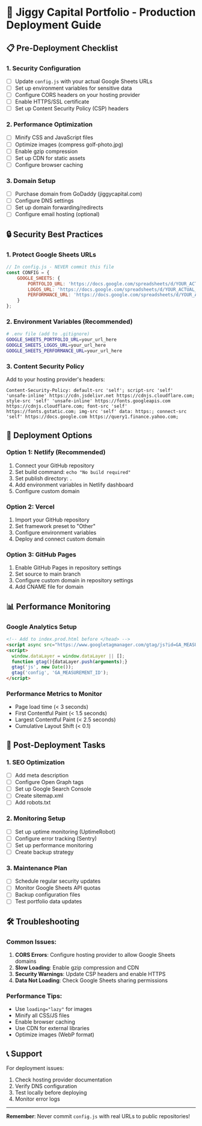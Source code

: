 # 🚀 Jiggy Capital Portfolio - Production Deployment Guide

## 📋 Pre-Deployment Checklist

### 1. **Security Configuration**
- [ ] Update `config.js` with your actual Google Sheets URLs
- [ ] Set up environment variables for sensitive data
- [ ] Configure CORS headers on your hosting provider
- [ ] Enable HTTPS/SSL certificate
- [ ] Set up Content Security Policy (CSP) headers

### 2. **Performance Optimization**
- [ ] Minify CSS and JavaScript files
- [ ] Optimize images (compress golf-photo.jpg)
- [ ] Enable gzip compression
- [ ] Set up CDN for static assets
- [ ] Configure browser caching

### 3. **Domain Setup**
- [ ] Purchase domain from GoDaddy (jiggycapital.com)
- [ ] Configure DNS settings
- [ ] Set up domain forwarding/redirects
- [ ] Configure email hosting (optional)

## 🔒 Security Best Practices

### **1. Protect Google Sheets URLs**
```javascript
// In config.js - NEVER commit this file
const CONFIG = {
    GOOGLE_SHEETS: {
        PORTFOLIO_URL: 'https://docs.google.com/spreadsheets/d/YOUR_ACTUAL_ID/export?format=csv&gid=1871140253',
        LOGOS_URL: 'https://docs.google.com/spreadsheets/d/YOUR_ACTUAL_ID/export?format=csv&gid=1789448141',
        PERFORMANCE_URL: 'https://docs.google.com/spreadsheets/d/YOUR_ACTUAL_ID/export?format=csv&gid=721839254'
    }
};
```

### **2. Environment Variables (Recommended)**
```bash
# .env file (add to .gitignore)
GOOGLE_SHEETS_PORTFOLIO_URL=your_url_here
GOOGLE_SHEETS_LOGOS_URL=your_url_here
GOOGLE_SHEETS_PERFORMANCE_URL=your_url_here
```

### **3. Content Security Policy**
Add to your hosting provider's headers:
```
Content-Security-Policy: default-src 'self'; script-src 'self' 'unsafe-inline' https://cdn.jsdelivr.net https://cdnjs.cloudflare.com; style-src 'self' 'unsafe-inline' https://fonts.googleapis.com https://cdnjs.cloudflare.com; font-src 'self' https://fonts.gstatic.com; img-src 'self' data: https:; connect-src 'self' https://docs.google.com https://query1.finance.yahoo.com;
```

## 🚀 Deployment Options

### **Option 1: Netlify (Recommended)**
1. Connect your GitHub repository
2. Set build command: `echo "No build required"`
3. Set publish directory: `.`
4. Add environment variables in Netlify dashboard
5. Configure custom domain

### **Option 2: Vercel**
1. Import your GitHub repository
2. Set framework preset to "Other"
3. Configure environment variables
4. Deploy and connect custom domain

### **Option 3: GitHub Pages**
1. Enable GitHub Pages in repository settings
2. Set source to main branch
3. Configure custom domain in repository settings
4. Add CNAME file for domain

## 📊 Performance Monitoring

### **Google Analytics Setup**
```html
<!-- Add to index.prod.html before </head> -->
<script async src="https://www.googletagmanager.com/gtag/js?id=GA_MEASUREMENT_ID"></script>
<script>
  window.dataLayer = window.dataLayer || [];
  function gtag(){dataLayer.push(arguments);}
  gtag('js', new Date());
  gtag('config', 'GA_MEASUREMENT_ID');
</script>
```

### **Performance Metrics to Monitor**
- Page load time (< 3 seconds)
- First Contentful Paint (< 1.5 seconds)
- Largest Contentful Paint (< 2.5 seconds)
- Cumulative Layout Shift (< 0.1)

## 🔧 Post-Deployment Tasks

### **1. SEO Optimization**
- [ ] Add meta description
- [ ] Configure Open Graph tags
- [ ] Set up Google Search Console
- [ ] Create sitemap.xml
- [ ] Add robots.txt

### **2. Monitoring Setup**
- [ ] Set up uptime monitoring (UptimeRobot)
- [ ] Configure error tracking (Sentry)
- [ ] Set up performance monitoring
- [ ] Create backup strategy

### **3. Maintenance Plan**
- [ ] Schedule regular security updates
- [ ] Monitor Google Sheets API quotas
- [ ] Backup configuration files
- [ ] Test portfolio data updates

## 🛠️ Troubleshooting

### **Common Issues:**
1. **CORS Errors**: Configure hosting provider to allow Google Sheets domains
2. **Slow Loading**: Enable gzip compression and CDN
3. **Security Warnings**: Update CSP headers and enable HTTPS
4. **Data Not Loading**: Check Google Sheets sharing permissions

### **Performance Tips:**
- Use `loading="lazy"` for images
- Minify all CSS/JS files
- Enable browser caching
- Use CDN for external libraries
- Optimize images (WebP format)

## 📞 Support

For deployment issues:
1. Check hosting provider documentation
2. Verify DNS configuration
3. Test locally before deploying
4. Monitor error logs

---

**Remember**: Never commit `config.js` with real URLs to public repositories!

